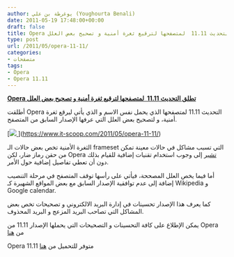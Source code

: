 ```yaml
---
author: يوغرطة بن علي (Youghourta Benali)
date: 2011-05-19 17:48:00+00:00
draft: false
title: Opera تطلق التحديث 11.11  لمتصفحها لترقيع ثغرة أمنية و تصحيح بعض العلل
type: post
url: /2011/05/opera-11-11/
categories:
- متصفحات
tags:
- Opera
- Opera 11.11
---
```


[**Opera تطلق التحديث 11.11  لمتصفحها لترقيع ثغرة أمنية و تصحيح بعض العلل**](https://www.it-scoop.com/2011/05/opera-11-11/)


أطلقت Opera التحديث 11.11 لمتصفحها الذي يحمل نفس الاسم و الذي يأتي ليرقع ثغرة أمنية، و لتصحيح بعض العلل التي عرفها الإصدار السابق من المتصفح.

[[![](https://www.it-scoop.com/wp-content/uploads/2011/05/Opera_512x512.png)
](https://www.it-scoop.com/2011/05/opera-11-11/)](https://www.it-scoop.com/2011/05/opera-11-11/)

الثغرة الأمنية تخص بعض حالات الـ frameset التي تسبب مشاكل في حالات معينة تمكن من حقن رماز ضار، لكن Opera [تشير](http://www.opera.com/support/kb/view/992/) إلى وجوب استخدام تقنيات إضافية للقيام بذلك دون أن تعطي تفاصيل إضافية حول الأمر.

أما فيما يخص العلل المصححة، فيأتي على رأسها توقف المتصفح في مرحلة التنصيب إضافة إلى عدم توافقية الإصدار السابق مع بعض المواقع الشهيرة كـ Wikipedia و Google calendar.

كما يعرف هذا الإصدار تحسينات في إدارة البريد الالكتروني و تصحيحات تخص بعض المشاكل التي تصاحب البريد المزعج و البريد المحذوف.

يمكن الإطلاع على كافة التحسينات و التصحيحات التي يحملها الإصدار 11.11 من Opera من [هنا](http://www.opera.com/docs/changelogs/windows/1111/)

Opera 11.11 متوفر للتحميل من [هنا](http://www.opera.com/browser/)
